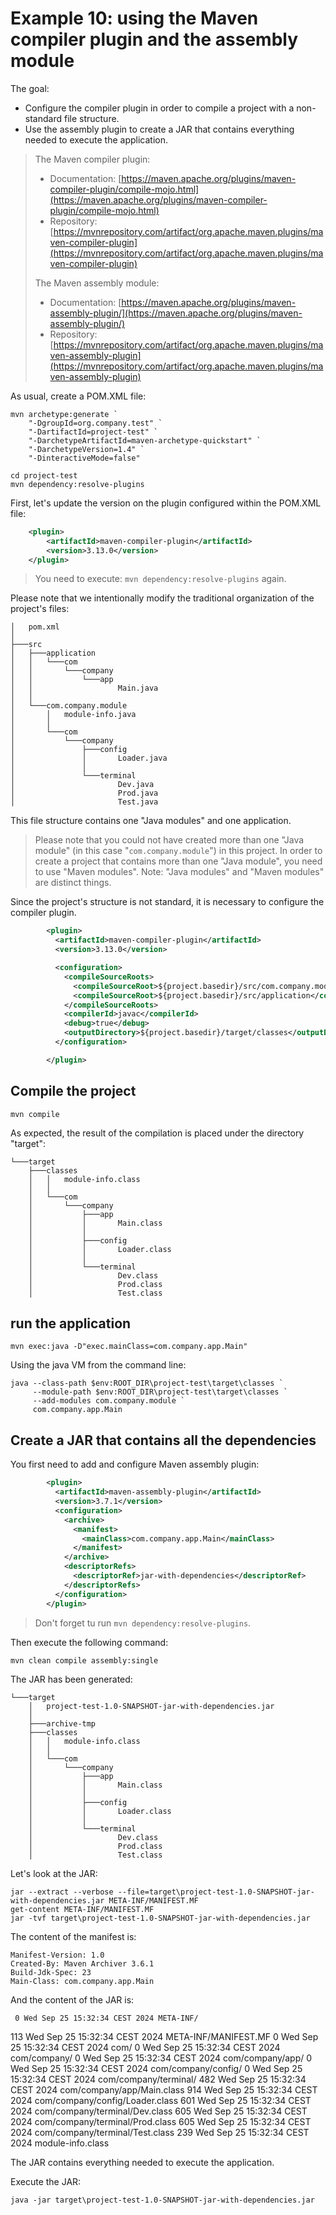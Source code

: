 # Example 10: using the Maven compiler plugin and the assembly module

The goal:
* Configure the compiler plugin in order to compile a project with a non-standard file structure.
* Use the assembly plugin to create a JAR that contains everything needed to execute the application.

> The Maven compiler plugin:
> * Documentation: [https://maven.apache.org/plugins/maven-compiler-plugin/compile-mojo.html](https://maven.apache.org/plugins/maven-compiler-plugin/compile-mojo.html)
> * Repository: [https://mvnrepository.com/artifact/org.apache.maven.plugins/maven-compiler-plugin](https://mvnrepository.com/artifact/org.apache.maven.plugins/maven-compiler-plugin)
>
> The Maven assembly module:
> * Documentation: [https://maven.apache.org/plugins/maven-assembly-plugin/](https://maven.apache.org/plugins/maven-assembly-plugin/)
> * Repository: [https://mvnrepository.com/artifact/org.apache.maven.plugins/maven-assembly-plugin](https://mvnrepository.com/artifact/org.apache.maven.plugins/maven-assembly-plugin)

As usual, create a POM.XML file:

	mvn archetype:generate `
	    "-DgroupId=org.company.test" `
	    "-DartifactId=project-test" `
	    "-DarchetypeArtifactId=maven-archetype-quickstart" `
	    "-DarchetypeVersion=1.4" `
	    "-DinteractiveMode=false"

	cd project-test
	mvn dependency:resolve-plugins

First, let's update the version on the plugin configured within the POM.XML file:

```xml
	<plugin>
		<artifactId>maven-compiler-plugin</artifactId>
		<version>3.13.0</version>
	</plugin>
```

> You need to execute: `mvn dependency:resolve-plugins` again.

Please note that we intentionally modify the traditional organization of the project's files:

	│   pom.xml
	│
	├───src
	│   ├───application
	│   │   └───com
	│   │       └───company
	│   │           └───app
	│   │                   Main.java
	│   │
	│   └───com.company.module
	│       │   module-info.java
	│       │
	│       └───com
	│           └───company
	│               ├───config
	│               │       Loader.java
	│               │
	│               └───terminal
	│                       Dev.java
	│                       Prod.java
	│                       Test.java

This file structure contains one "Java modules" and one application.

> Please note that you could not have created more than one "Java module" (in this case "`com.company.module`")
> in this project. In order to create a project that contains more than one "Java module", you need to use "Maven modules".
> Note: "Java modules" and "Maven modules" are distinct things.

Since the project's structure is not standard, it is necessary to configure the compiler plugin.

```xml
        <plugin>
          <artifactId>maven-compiler-plugin</artifactId>
          <version>3.13.0</version>

          <configuration>
            <compileSourceRoots>
              <compileSourceRoot>${project.basedir}/src/com.company.module</compileSourceRoot>
              <compileSourceRoot>${project.basedir}/src/application</compileSourceRoot>
            </compileSourceRoots>
            <compilerId>javac</compilerId>
            <debug>true</debug>
            <outputDirectory>${project.basedir}/target/classes</outputDirectory>
          </configuration>

        </plugin>
```

## Compile the project

	mvn compile

As expected, the result of the compilation is placed under the directory "target":

	└───target
	    ├───classes
	    │   │   module-info.class
	    │   │
	    │   └───com
	    │       └───company
	    │           ├───app
	    │           │       Main.class
	    │           │
	    │           ├───config
	    │           │       Loader.class
	    │           │
	    │           └───terminal
	    │                   Dev.class
	    │                   Prod.class
	    │                   Test.class

## run the application

	mvn exec:java -D"exec.mainClass=com.company.app.Main"

Using the java VM from the command line:

	java --class-path $env:ROOT_DIR\project-test\target\classes `
	     --module-path $env:ROOT_DIR\project-test\target\classes `
	     --add-modules com.company.module `
	     com.company.app.Main

## Create a JAR that contains all the dependencies

You first need to add and configure Maven assembly plugin:

```xml
        <plugin>
          <artifactId>maven-assembly-plugin</artifactId>
          <version>3.7.1</version>
          <configuration>
            <archive>
              <manifest>
                <mainClass>com.company.app.Main</mainClass>
              </manifest>
            </archive>
            <descriptorRefs>
              <descriptorRef>jar-with-dependencies</descriptorRef>
            </descriptorRefs>
          </configuration>
        </plugin>
```

> Don't forget tu run `mvn dependency:resolve-plugins`.

Then execute the following command:

	mvn clean compile assembly:single

The JAR has been generated:

	└───target
	    │   project-test-1.0-SNAPSHOT-jar-with-dependencies.jar
	    │
	    ├───archive-tmp
	    ├───classes
	    │   │   module-info.class
	    │   │
	    │   └───com
	    │       └───company
	    │           ├───app
	    │           │       Main.class
	    │           │
	    │           ├───config
	    │           │       Loader.class
	    │           │
	    │           └───terminal
	    │                   Dev.class
	    │                   Prod.class
	    │                   Test.class

Let's look at the JAR:

	jar --extract --verbose --file=target\project-test-1.0-SNAPSHOT-jar-with-dependencies.jar META-INF/MANIFEST.MF
	get-content META-INF/MANIFEST.MF
	jar -tvf target\project-test-1.0-SNAPSHOT-jar-with-dependencies.jar

The content of the manifest is:

	Manifest-Version: 1.0
	Created-By: Maven Archiver 3.6.1
	Build-Jdk-Spec: 23
	Main-Class: com.company.app.Main

And the content of the JAR is:

     0 Wed Sep 25 15:32:34 CEST 2024 META-INF/
   113 Wed Sep 25 15:32:34 CEST 2024 META-INF/MANIFEST.MF
     0 Wed Sep 25 15:32:34 CEST 2024 com/
     0 Wed Sep 25 15:32:34 CEST 2024 com/company/
     0 Wed Sep 25 15:32:34 CEST 2024 com/company/app/
     0 Wed Sep 25 15:32:34 CEST 2024 com/company/config/
     0 Wed Sep 25 15:32:34 CEST 2024 com/company/terminal/
   482 Wed Sep 25 15:32:34 CEST 2024 com/company/app/Main.class
   914 Wed Sep 25 15:32:34 CEST 2024 com/company/config/Loader.class
   601 Wed Sep 25 15:32:34 CEST 2024 com/company/terminal/Dev.class
   605 Wed Sep 25 15:32:34 CEST 2024 com/company/terminal/Prod.class
   605 Wed Sep 25 15:32:34 CEST 2024 com/company/terminal/Test.class
   239 Wed Sep 25 15:32:34 CEST 2024 module-info.class

The JAR contains everything needed to execute the application.

Execute the JAR:

	java -jar target\project-test-1.0-SNAPSHOT-jar-with-dependencies.jar



